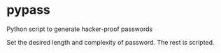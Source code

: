 # pypass
Python script to generate hacker-proof passwords

Set the desired length and complexity of password.
The rest is scripted.
